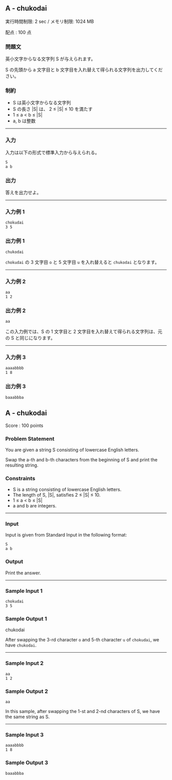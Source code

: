 ## A - chukodai

実行時間制限: 2 sec / メモリ制限: 1024 MB

配点 : 100 点

### 問題文

英小文字からなる文字列 S が与えられます。

S の先頭から a 文字目と b 文字目を入れ替えて得られる文字列を出力してください。

### 制約

-   S は英小文字からなる文字列
-   S の長さ |S| は、 2 ≤ |S| ≤ 10 を満たす
-   1 ≤ a < b ≤ |S|
-   a, b は整数

---

### 入力

入力は以下の形式で標準入力から与えられる。

```
S
a b
```

### 出力

答えを出力せよ。

---

### 入力例 1

```
chokudai
3 5
```

### 出力例 1

```
chukodai
```

`chokudai` の 3 文字目 `o` と 5 文字目 `u` を入れ替えると `chukodai` となります。

---

### 入力例 2

```
aa
1 2
```

### 出力例 2

```
aa
```

この入力例では、S の 1 文字目と 2 文字目を入れ替えて得られる文字列は、元の S と同じになります。

---

### 入力例 3

```
aaaabbbb
1 8
```

### 出力例 3

```
baaabbba
```

## A - chukodai

Score : 100 points

### Problem Statement

You are given a string S consisting of lowercase English letters.

Swap the a\-th and b\-th characters from the beginning of S and print the resulting string.

### Constraints

-   S is a string consisting of lowercase English letters.
-   The length of S, |S|, satisfies 2 ≤ |S| ≤ 10.
-   1 ≤ a < b ≤ |S|
-   a and b are integers.

---

### Input

Input is given from Standard Input in the following format:

```
S
a b
```

### Output

Print the answer.

---

### Sample Input 1

```
chokudai
3 5
```

### Sample Output 1

chukodai

After swapping the 3\-rd character `o` and 5\-th character `u` of `chokudai`, we have `chukodai`.

---

### Sample Input 2

```
aa
1 2
```

### Sample Output 2

```
aa
```

In this sample, after swapping the 1\-st and 2\-nd characters of S, we have the same string as S.

---

### Sample Input 3

```
aaaabbbb
1 8
```

### Sample Output 3

```
baaabbba
```
